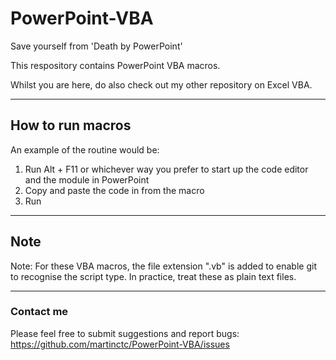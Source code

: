 # PowerPoint-VBA
Save yourself from 'Death by PowerPoint'

This respository contains PowerPoint VBA macros. 

Whilst you are here, do also check out my other repository on Excel VBA.

---

## How to run macros

 An example of the routine would be: 
1. Run Alt + F11 or whichever way you prefer to start up the code editor and the module in PowerPoint
2. Copy and paste the code in from the macro
3. Run

---

## Note

Note: For these VBA macros, the file extension ".vb" is added to enable git to recognise the script type. In practice, treat these as plain text files.

---

### Contact me

Please feel free to submit suggestions and report bugs: <https://github.com/martinctc/PowerPoint-VBA/issues>
